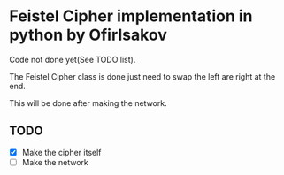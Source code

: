 # Feistel Cipher implementation in python by OfirIsakov
Code not done yet(See TODO list).

The Feistel Cipher class is done just need to swap the left are right at the end.

This will be done after making the network.



## TODO
- [x] Make the cipher itself
- [ ] Make the network
